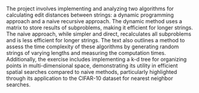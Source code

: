 The project involves implementing and analyzing two algorithms for calculating edit distances between strings: a dynamic programming approach and a naive recursive approach. 
The dynamic method uses a matrix to store results of subproblems, making it efficient for longer strings. The naive approach, while simpler and direct, recalculates all subproblems and is less efficient for 
longer strings. The text also outlines a method to assess the time complexity of these algorithms by generating random strings of varying lengths and measuring the computation times.
Additionally, the exercise includes implementing a k-d tree for organizing points in multi-dimensional space, demonstrating its utility in efficient spatial searches compared to naive methods,
particularly highlighted through its application to the CIFAR-10 dataset for nearest neighbor searches.
